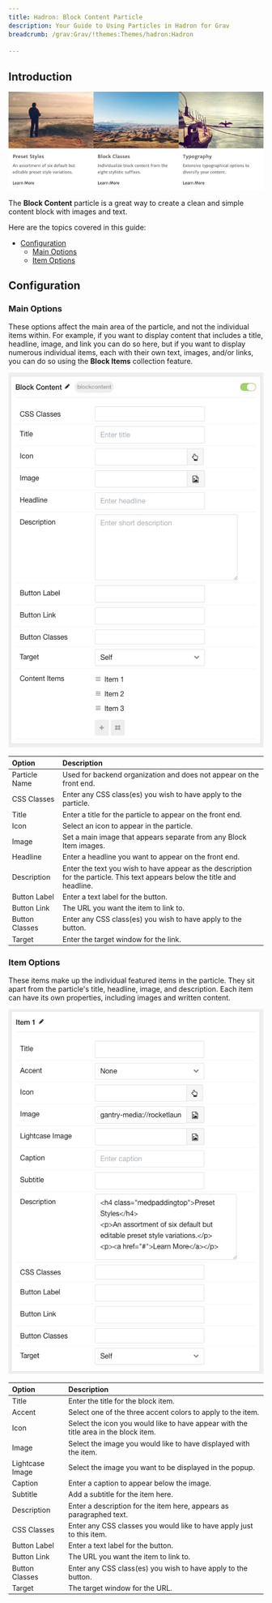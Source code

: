 ```yaml
---
title: Hadron: Block Content Particle
description: Your Guide to Using Particles in Hadron for Grav
breadcrumb: /grav:Grav/!themes:Themes/hadron:Hadron

---
```


## Introduction

![Particle Block](assets/particle_block.png)

The **Block Content** particle is a great way to create a clean and simple content block with images and text.

Here are the topics covered in this guide:

* [Configuration](#configuration)
  * [Main Options](#main-options)
  * [Item Options](#item-options)

## Configuration

### Main Options

These options affect the main area of the particle, and not the individual items within. For example, if you want to display content that includes a title, headline, image, and link you can do so here, but if you want to display numerous individual items, each with their own text, images, and/or links, you can do so using the **Block Items** collection feature.

![Particle Block](assets/particle_block2.png)

| Option         | Description                                                                                                                 |
| :------------- | :-------------------------------------------------------------------------------------------------------------------------- |
| Particle Name  | Used for backend organization and does not appear on the front end.                                                         |
| CSS Classes    | Enter any CSS class(es) you wish to have apply to the particle.                                                             |
| Title          | Enter a title for the particle to appear on the front end.                                                                  |
| Icon           | Select an icon to appear in the particle.                                                                                   |
| Image          | Set a main image that appears separate from any Block Item images.                                                          |
| Headline       | Enter a headline you want to appear on the front end.                                                                       |
| Description    | Enter the text you wish to have appear as the description for the particle. This text appears below the title and headline. |
| Button Label   | Enter a text label for the button.                                                                                          |
| Button Link    | The URL you want the item to link to.                                                                                       |
| Button Classes | Enter any CSS class(es) you wish to have apply to the button.                                                               |
| Target         | Enter the target window for the link.                                                                                       |

### Item Options

These items make up the individual featured items in the particle. They sit apart from the particle's title, headline, image, and description. Each item can have its own properties, including images and written content.

![Particle Block](assets/particle_block3.png)

| Option          | Description                                                                          |
| :-------------- | :----------------------------------------------------------------------------------- |
| Title           | Enter the title for the block item.                                                  |
| Accent          | Select one of the three accent colors to apply to the item.                          |
| Icon            | Select the icon you would like to have appear with the title area in the block item. |
| Image           | Select the image you would like to have displayed with the item.                     |
| Lightcase Image | Select the image you want to be displayed in the popup.                              |
| Caption         | Enter a caption to appear below the image.                                           |
| Subtitle        | Add a subtitle for the item here.                                                    |
| Description     | Enter a description for the item here, appears as paragraphed text.                  |
| CSS Classes     | Enter any CSS classes you would like to have apply just to this item.                |
| Button Label    | Enter a text label for the button.                                                   |
| Button Link     | The URL you want the item to link to.                                                |
| Button Classes  | Enter any CSS class(es) you wish to have apply to the button.                        |
| Target          | The target window for the URL.                                                       |